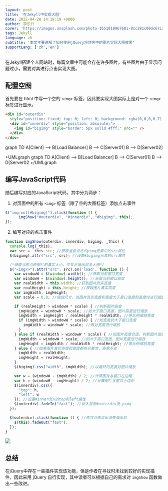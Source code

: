 ```yaml
---
layout: post
title: '在Jekyll中实现大图'
date: 2022-04-28 14:19:19 +0800
author: 李乐升
cover: 'https://images.unsplash.com/photo-1651010967601-8cc281c00dc6?ixlib=rb-1.2.1&ixid=MnwxMjA3fDB8MHxwaG90by1wYWdlfHx8fGVufDB8fHx8&auto=format&fit=crop&w=764&q=80'
tags: Jekyll
language: zh
subtitle: '本文主要讲解了如何使用jQuery将博客中的图片实现大图效果'
supportLang: ['zh','en']
---
```


在Jekyll搭建个人网站时，每篇文章中可能会存在许多图片，有些图片由于显示问题过小，需要对其进行点击实现大图。

## 配置空图

首先要在 html 中写一个空的 `<img>`  标签，因此要实现大图实际上是对一个 `<img>` 标签进行显示。

```html
<div id="outerdiv"
  style="position: fixed; top: 0; left: 0; background: rgba(0,0,0,0.7); z-index: 2; width: 100%; height: 100%; display: none;">
  <div id="innerdiv" style="position: absolute;">
    <img id="bigimg" style="border: 5px solid #fff;" src="" />
  </div>
</div>
```

<div class="mermaid">
	graph TD 
	A[Client] --> B[Load Balancer] 
	B --> C[Server01] 
	B --> D[Server02]
</div> 

+UMLgraph
	graph TD 
	A[Client] --> B[Load Balancer] 
	B --> C[Server01] 
	B --> D[Server02
+/UMLgraph

## 编写JavaScript代码

随后编写对应的JavaScript代码，其中分为两步：

1. 对页面中的所有 `<img>` 标签（除了空的大图标签）添加点击事件

```javascript
$("img:not(#bigimg)").click(function () {
      imgShow("#outerdiv", "#innerdiv", "#bigimg", this);
});
```

2. 编写对应的点击事件

```javascript
function imgShow(outerdiv, innerdiv, bigimg, _this) {
  console.log(_this);
  var src = _this.src; //获取当前点击的pimg元素中的src属性  
  $(bigimg).attr("src", src); //设置#bigimg元素的src属性  

  /*获取当前点击图片的真实大小，并显示弹出层及大图*/
  $("<img/>").attr("src", src).on('load', function () {
    var windowW = $(window).width(); //获取当前窗口宽度  
    var windowH = $(window).height(); //获取当前窗口高度  
    var realWidth = this.width; //获取图片真实宽度  
    var realHeight = this.height; //获取图片真实高度  
    var imgWidth, imgHeight;
    var scale = 0.8; //缩放尺寸，当图片真实宽度和高度大于窗口宽度和高度时进行缩放  

    if (realHeight > windowH * scale) { //判断图片高度  
      imgHeight = windowH * scale; //如大于窗口高度，图片高度进行缩放  
      imgWidth = imgHeight / realHeight * realWidth; //等比例缩放宽度  
      if (imgWidth > windowW * scale) { //如宽度扔大于窗口宽度  
        imgWidth = windowW * scale; //再对宽度进行缩放  
      }
    } else if (realWidth > windowW * scale) { //如图片高度合适，判断图片宽度  
      imgWidth = windowW * scale; //如大于窗口宽度，图片宽度进行缩放  
      imgHeight = imgWidth / realWidth * realHeight; //等比例缩放高度  
    } else { //如果图片真实高度和宽度都符合要求，高宽不变  
      imgWidth = realWidth;
      imgHeight = realHeight;
    }
    $(bigimg).css("width", imgWidth); //以最终的宽度对图片缩放  

    var w = (windowW - imgWidth) / 2; //计算图片与窗口左边距  
    var h = (windowH - imgHeight) / 2; //计算图片与窗口上边距  
    $(innerdiv).css({
      "top": h,
      "left": w
    }); //设置#innerdiv的top和left属性  
    $(outerdiv).fadeIn("fast"); //淡入显示#outerdiv及.pimg  
  });

  $(outerdiv).click(function () { //再次点击淡出消失弹出层  
    $(this).fadeOut("fast");
  });
}
```

![](https://guli-20211028.oss-cn-beijing.aliyuncs.com/2022-04-11-12-56-14-image.png)

## 总结

在jQuery中存在一些插件实现该功能，但是作者在寻找时未找到较好的实现插件，因此采用 jQuery 自行实现，其中读者可以根据自己的需求对 `imgShow` 函数做出一些改进。

